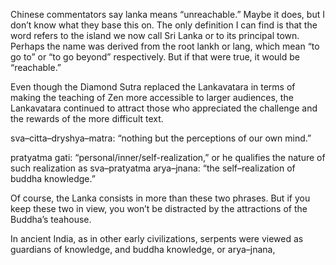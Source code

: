 Chinese commentators say lanka means “unreachable.” Maybe it does, but I don’t know what they base this on. The only definition I can find is that the word refers to the island we now call Sri Lanka or to its principal town. Perhaps the name was derived from the root lankh or lang, which mean “to go to” or “to go beyond” respectively. But if that were true, it would be “reachable.”


Even though the Diamond Sutra replaced the Lankavatara in terms of making the teaching of Zen more accessible to larger audiences, the Lankavatara continued to attract those who appreciated the challenge and the rewards of the more difficult text.


sva–citta–dryshya–matra: “nothing but the perceptions of our own mind.”


pratyatma gati: “personal/inner/self-realization,” or he qualifies the nature of such realization as sva–pratyatma arya–jnana: “the self–realization of buddha knowledge.”


Of course, the Lanka consists in more than these two phrases. But if you keep these two in view, you won’t be distracted by the attractions of the Buddha’s teahouse.


In ancient India, as in other early civilizations, serpents were viewed as guardians of knowledge, and buddha knowledge, or arya–jnana,


